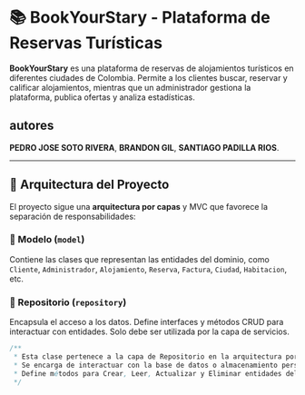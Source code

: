 # 📚 BookYourStary - Plataforma de Reservas Turísticas

**BookYourStary** es una plataforma de reservas de alojamientos turísticos en diferentes ciudades de Colombia. Permite a los clientes buscar, reservar y calificar alojamientos, mientras que un administrador gestiona la plataforma, publica ofertas y analiza estadísticas.

## autores
**PEDRO JOSE SOTO RIVERA**,
**BRANDON GIL**,
**SANTIAGO PADILLA RIOS**.

---

## 🧱 Arquitectura del Proyecto

El proyecto sigue una **arquitectura por capas** y MVC que favorece la separación de responsabilidades:

### 🧩 Modelo (`model`)
Contiene las clases que representan las entidades del dominio, como `Cliente`, `Administrador`, `Alojamiento`, `Reserva`, `Factura`, `Ciudad`, `Habitacion`, etc.

### 💾 Repositorio (`repository`)
Encapsula el acceso a los datos. Define interfaces y métodos CRUD para interactuar con entidades. Solo debe ser utilizada por la capa de servicios.

```java
/**
 * Esta clase pertenece a la capa de Repositorio en la arquitectura por capas.
 * Se encarga de interactuar con la base de datos o almacenamiento persistente.
 * Define métodos para Crear, Leer, Actualizar y Eliminar entidades del dominio.
 */

